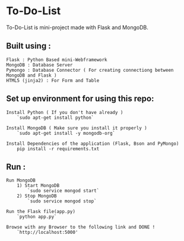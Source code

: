 # To-Do-List

To-Do-List is mini-project made with Flask and MongoDB.

## Built using :

	Flask : Python Based mini-Webframework
	MongoDB : Database Server
	Pymongo : Database Connector ( For creating connectiong between MongoDB and Flask )
	HTML5 (jinja2) : For Form and Table


## Set up environment for using this repo:

	Install Python ( If you don't have already )
		`sudo apt-get install python`
		
	Install MongoDB ( Make sure you install it properly )
		`sudo apt-get install -y mongodb-org`

	Install Dependencies of the application (Flask, Bson and PyMongo)
		pip install -r requirements.txt
			

## Run :
	Run MongoDB
		1) Start MongoDB
			`sudo service mongod start`
		2) Stop MongoDB
			`sudo service mongod stop`
	
	Run the Flask file(app.py)
		`python app.py`

	Browse with any Browser to the following link and DONE !
		`http://localhost:5000'

